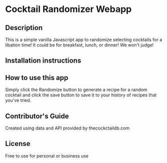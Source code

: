 # Cocktail Randomizer Webapp

## Description

This is a simple vanilla Javascript app to randomize selecting cocktails for a libation time! It could be for breakfast, lunch, or dinner! We won't judge!

## Installation instructions



## How to use this app

Simply click the Randomize button to generate a recipe for a random cocktail and click the save button to save it to your history of recipes that you've tried. 

## Contributor's Guide

Created using data and API provided by thecockctaildb.com

## License

Free to use for personal or business use


